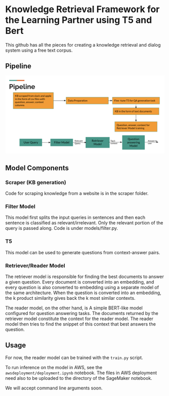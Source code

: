# Knowledge Retrieval Framework for the Learning Partner using T5 and Bert

This github has all the pieces for creating a knowledge retrieval and dialog system using a free text corpus.

## Pipeline
  ![Pipeline](Pipeline.png)
  
## Model Components

### Scraper (KB generation)
Code for scraping knowledge from a website is in the scraper folder.

### Filter Model
This model first splits the input queries in sentences and then each sentence is classified as relevant/irrelevant. Only the relevant portion of the query is passed
along.
Code is under models/filter.py.

### T5
This model can be used to generate questions from context-answer pairs.

### Retriever/Reader Model
The retriever model is responsible for finding the best documents to answer a given question.
Every document is converted into an embedding, and every question is also converted to embedding using a separate model of the same architecture.
When the question is converted into an embedding, the k product similarity gives back the k most similar contexts.

The reader model, on the other hand, is A simple BERT-like model configured for question answering tasks.
The documents returned by the retriever model constitute the context for the reader model.
The reader model then tries to find the snippet of this context that best answers the question.

## Usage

For now, the reader model can be trained with the `train.py` script.

To run inference on the model in AWS, see the `awsdeployment/deployment.ipynb` notebook.
The files in AWS deployment need also to be uploaded to the directory of the SageMaker notebook.

We will accept command line arguments soon.
